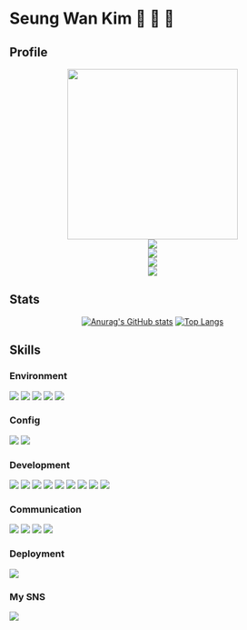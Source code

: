 <div align="center">

</div>

# Seung Wan Kim 🥊 🛫 🍺

## Profile
  <div align="center">
  <img src="https://i.imgur.com/PesUTRS.jpg" width="300" height="300">
  </div>
  
  <div align="center">
  <img src="https://img.shields.io/badge/swsj4480@gmail.com-D14836?style=for-the-badge&logo=gmail&logoColor=white">
  <br>
  <img src="https://img.shields.io/badge/Hongik_University_Business_Administration-002147?style=for-the-badge&logoColor=white">
  <br>
  <img src="https://img.shields.io/badge/Hongik_University_Computer_Engineering-002147?style=for-the-badge&logoColor=">
  <br>
  <img src="https://img.shields.io/badge/Whimoon_High_School_109th-1A2F70?style=for-the-badge&logoColor=yellow">
  <br>
    
  </div>
    

## Stats
  <div align="center">
  
  [![Anurag's GitHub stats](https://github-readme-stats.vercel.app/api?username=Programming-seungwan&show_icons=true&theme=dark)](https://github.com/anuraghazra/github-readme-stats)
  [![Top Langs](https://github-readme-stats.vercel.app/api/top-langs/?username=Programming-seungwan&layout=compact&theme=dark)](https://github.com/anuraghazra/github-readme-stats)
  </div>


## Skills
  ### Environment

<div align="left">
<img src="https://img.shields.io/badge/visualstudiocode-007ACC?style=for-the-badge&logo=visualstudiocode&logoColor=white">
<img src="https://img.shields.io/badge/git-F05032?style=for-the-badge&logo=git&logoColor=white">
<img src="https://img.shields.io/badge/github-181717?style=for-the-badge&logo=github&logoColor=white">
<img src="https://img.shields.io/badge/Google%20Chrome-4285F4?style=for-the-badge&logo=GoogleChrome&logoColor=white">
<img src="https://img.shields.io/badge/chatGPT-74aa9c?style=for-the-badge&logo=openai&logoColor=white">
</div>

### Config

<div align="left">
<img src="https://img.shields.io/badge/npm-CB3837?style=for-the-badge&logo=npm&logoColor=white">
<img src="https://img.shields.io/badge/vite-646CFF?style=for-the-badge&logo=vite&logoColor=white">
</div>

### Development

<div align="left">
<img src="https://img.shields.io/badge/Javascript-F7DF1E?style=for-the-badge&logo=Javascript&logoColor=white">
<img src="https://img.shields.io/badge/css3-%231572B6.svg?style=for-the-badge&logo=css3&logoColor=white">
<img src="https://img.shields.io/badge/html5-%23E34F26.svg?style=for-the-badge&logo=html5&logoColor=white">
<img src="https://img.shields.io/badge/react-%2320232a.svg?style=for-the-badge&logo=react&logoColor=%2361DAFB">
<img src="https://img.shields.io/badge/firebase-F7F7F7?style=for-the-badge&logo=firebase&logoColor=FFCA28">
<img src="https://img.shields.io/badge/ESlint-4B32C3?style=for-the-badge&logo=ESlint&logoColor=white">
<img src="https://img.shields.io/badge/Next.js-000000?style=for-the-badge&logo=Next.js&logoColor=white"/>
<img src="https://img.shields.io/badge/tailwindcss-%2338B2AC.svg?style=for-the-badge&logo=tailwind-css&logoColor=white"/>
<img src="https://img.shields.io/badge/redux-%23593d88.svg?style=for-the-badge&logo=redux&logoColor=white"/>
</div>

### Communication

<div align="left">
<img src="https://img.shields.io/badge/Slack-481549?style=for-the-badge&logo=slack&logoColor=white">
<img src="https://img.shields.io/badge/Notion-000000?style=for-the-badge&logo=Notion&logoColor=white">
<img src="https://img.shields.io/badge/KakaoTalk-FFCD00?style=for-the-badge&logo=KakaoTalk&logoColor=white">
<img src="https://img.shields.io/badge/GoogleMeet-00897B?style=for-the-badge&logo=GoogleMeet&logoColor=white">
</div>

### Deployment

<div align="left">
<img src="https://img.shields.io/badge/netlify-%23000000.svg?style=for-the-badge&logo=netlify&logoColor=#00C7B7">
</div>

### My SNS
<div align="left">
  <a href="https://www.instagram.com/wan981123/">
    <img src="https://img.shields.io/badge/Instagram-E4405F?style=for-the-badge&logo=instagram&logoColor=white">
  </a> 
</div>

